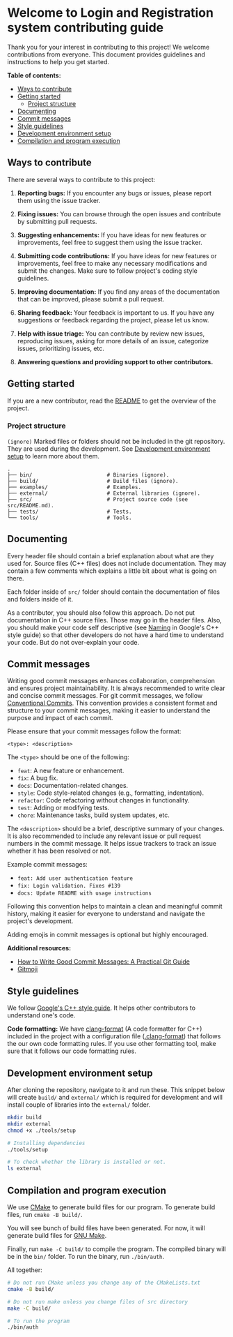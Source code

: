 # Welcome to Login and Registration system contributing guide

Thank you for your interest in contributing to this project! We welcome
contributions from everyone. This document provides guidelines and
instructions to help you get started.

**Table of contents:**

- [Ways to contribute](#ways-to-contribute)
- [Getting started](#getting-started)
  - [Project structure](#project-structure)
- [Documenting](#documenting)
- [Commit messages](#commit-messages)
- [Style guidelines](#style-guidelines)
- [Development environment setup](#development-environment-setup)
- [Compilation and program execution](#compilation-and-program-execution)

## Ways to contribute

There are several ways to contribute to this project:

1. **Reporting bugs:**
   If you encounter any bugs or issues, please report them using the issue
   tracker.

2. **Fixing issues:**
   You can browse through the open issues and contribute by submitting pull
   requests.

3. **Suggesting enhancements:**
   If you have ideas for new features or improvements, feel free to suggest
   them using the issue tracker.

4. **Submitting code contributions:**
   If you have ideas for new features or improvements, feel free to make any
   necessary modifications and submit the changes. Make sure to follow
   project's coding style guidelines.

5. **Improving documentation:**
   If you find any areas of the documentation that can be improved, please
   submit a pull request.

6. **Sharing feedback:**
   Your feedback is important to us. If you have any suggestions or feedback
   regarding the project, please let us know.

7. **Help with issue triage:**
   You can contribute by review new issues, reproducing issues, asking for
   more details of an issue, categorize issues, prioritizing issues, etc.

8. **Answering questions and providing support to other contributors.**

## Getting started

If you are a new contributor, read the [README](README.md) to get the overview
of the project.

### Project structure

`(ignore)` Marked files or folders should not be included in the git
repository. They are used during the development. See
[Development environment setup](#development-environment-setup) to learn more
about them.

```
.
├── bin/                        # Binaries (ignore).
├── build/                      # Build files (ignore).
├── examples/                   # Examples.
├── external/                   # External libraries (ignore).
├── src/                        # Project source code (see src/README.md).
├── tests/                      # Tests.
└── tools/                      # Tools.
```

## Documenting

Every header file should contain a brief explanation about what are they used
for. Source files (C++ files) does not include documentation. They may contain
a few comments which explains a little bit about what is going on there.

Each folder inside of `src/` folder should contain the documentation of files
and folders inside of it.

As a contributor, you should also follow this approach. Do not put
documentation in C++ source files. Those may go in the header files. Also, you
should make your code self descriptive
(see [Naming](https://google.github.io/styleguide/cppguide.html#Naming) in
Google's C++ style guide) so that other developers do not have a hard time to
understand your code. But do not over-explain your code.

## Commit messages

Writing good commit messages enhances collaboration, comprehension and ensures
project maintainability. It is always recommended to write clear and concise
commit messages. For git commit messages, we follow
[Conventional Commits](https://www.conventionalcommits.org). This convention
provides a consistent format and structure to your commit messages, making it
easier to understand the purpose and impact of each commit.

Please ensure that your commit messages follow the format:

```
<type>: <description>
```

The `<type>` should be one of the following:

- `feat`: A new feature or enhancement.
- `fix`: A bug fix.
- `docs`: Documentation-related changes.
- `style`: Code style-related changes (e.g., formatting, indentation).
- `refactor`: Code refactoring without changes in functionality.
- `test`: Adding or modifying tests.
- `chore`: Maintenance tasks, build system updates, etc.

The `<description>` should be a brief, descriptive summary of your changes. It
is also recommended to include any relevant issue or pull request numbers in
the commit message. It helps issue trackers to track an issue whether it has
been resolved or not.

Example commit messages:

- `feat: Add user authentication feature`
- `fix: Login validation. Fixes #139`
- `docs: Update README with usage instructions`

Following this convention helps to maintain a clean and meaningful commit
history, making it easier for everyone to understand and navigate the
project's development.

Adding emojis in commit messages is optional but highly encouraged.

**Additional resources:**

- [How to Write Good Commit Messages: A Practical Git Guide](https://www.freecodecamp.org/news/writing-good-commit-messages-a-practical-guide/)
- [Gitmoji](https://gitmoji.dev/)

## Style guidelines

We follow
[Google's C++ style guide](https://google.github.io/styleguide/cppguide.html).
It helps other contributors to understand one's code.

**Code formatting:** We have
[clang-format](https://clang.llvm.org/docs/ClangFormat.html) (A code formatter
for C++) included in the project with a configuration file
([.clang-format](.clang-format)) that follows the our own code formatting
rules. If you use other formatting tool, make sure that it follows our code
formatting rules.

## Development environment setup

After cloning the repository, navigate to it and run these. This snippet below
will create `build/` and `external/` which is required for development and
will install couple of libraries into the `external/` folder.

```sh
mkdir build
mkdir external
chmod +x ./tools/setup

# Installing dependencies
./tools/setup

# To check whether the library is installed or not.
ls external
```

## Compilation and program execution

We use [CMake](https://cmake.org) to generate build files for our program. To
generate build files, run `cmake -B build/`.

You will see bunch of build files have been generated. For now, it will
generate build files for [GNU Make](https://www.gnu.org/software/make).

Finally, run `make -C build/` to compile the program. The compiled binary will
be in the `bin/` folder. To run the binary, run `./bin/auth`.

All together:

```sh
# Do not run CMake unless you change any of the CMakeLists.txt
cmake -B build/

# Do not run make unless you change files of src directory
make -C build/

# To run the program
./bin/auth
```
